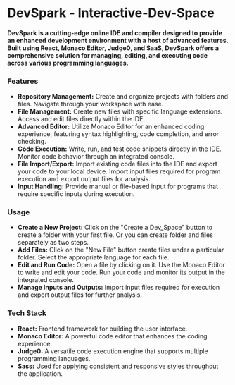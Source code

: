 # DevSpark - Interactive-Dev-Space

#### DevSpark is a cutting-edge online IDE and compiler designed to provide an enhanced development environment with a host of advanced features. Built using React, Monaco Editor, Judge0, and SaaS, DevSpark offers a comprehensive solution for managing, editing, and executing code across various programming languages.

### Features

- **Repository Management:** Create and organize projects with folders and files. Navigate through your workspace with ease.
- **File Management:** Create new files with specific language extensions. Access and edit files directly within the IDE.
- **Advanced Editor:** Utilize Monaco Editor for an enhanced coding experience, featuring syntax highlighting, code completion, and error checking.
- **Code Execution:** Write, run, and test code snippets directly in the IDE. Monitor code behavior through an integrated console.
- **File Import/Export:** Import existing code files into the IDE and export your code to your local device. Import input files required for program execution and export output files for analysis.
- **Input Handling:** Provide manual or file-based input for programs that require specific inputs during execution.

### Usage

- **Create a New Project:** Click on the "Create a Dev_Space" button to create a folder with your first file. Or you can create folder and files separately as two steps.
- **Add Files:** Click on the "New File" button create files under a particular folder. Select the appropriate language for each file.
- **Edit and Run Code:** Open a file by clicking on it. Use the Monaco Editor to write and edit your code. Run your code and monitor its output in the integrated console.
- **Manage Inputs and Outputs:** Import input files required for execution and export output files for further analysis.

### Tech Stack

- **React:** Frontend framework for building the user interface.
- **Monaco Editor:** A powerful code editor that enhances the coding experience.
- **Judge0:** A versatile code execution engine that supports multiple programming languages.
- **Sass:** Used for applying consistent and responsive styles throughout the application.
